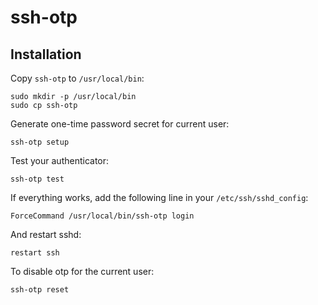 ssh-otp
=======

Installation
------------

Copy `ssh-otp` to `/usr/local/bin`:

    sudo mkdir -p /usr/local/bin
    sudo cp ssh-otp

Generate one-time password secret for current user:

    ssh-otp setup

Test your authenticator:

    ssh-otp test

If everything works, add the following line in your `/etc/ssh/sshd_config`:

    ForceCommand /usr/local/bin/ssh-otp login

And restart sshd:

    restart ssh

To disable otp for the current user:

    ssh-otp reset

